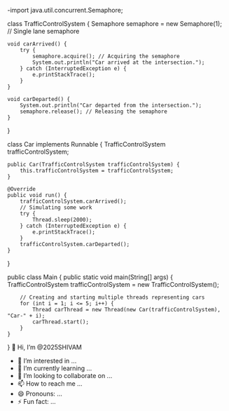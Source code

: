 -import java.util.concurrent.Semaphore;

class TrafficControlSystem {
    Semaphore semaphore = new Semaphore(1); // Single lane semaphore

    void carArrived() {
        try {
            semaphore.acquire(); // Acquiring the semaphore
            System.out.println("Car arrived at the intersection.");
        } catch (InterruptedException e) {
            e.printStackTrace();
        }
    }

    void carDeparted() {
        System.out.println("Car departed from the intersection.");
        semaphore.release(); // Releasing the semaphore
    }
}

class Car implements Runnable {
    TrafficControlSystem trafficControlSystem;

    public Car(TrafficControlSystem trafficControlSystem) {
        this.trafficControlSystem = trafficControlSystem;
    }

    @Override
    public void run() {
        trafficControlSystem.carArrived();
        // Simulating some work
        try {
            Thread.sleep(2000);
        } catch (InterruptedException e) {
            e.printStackTrace();
        }
        trafficControlSystem.carDeparted();
    }
}

public class Main {
    public static void main(String[] args) {
        TrafficControlSystem trafficControlSystem = new TrafficControlSystem();

        // Creating and starting multiple threads representing cars
        for (int i = 1; i <= 5; i++) {
            Thread carThread = new Thread(new Car(trafficControlSystem), "Car-" + i);
            carThread.start();
        }
    }
}
 👋 Hi, I’m @2025SHIVAM
- 👀 I’m interested in ...
- 🌱 I’m currently learning ...
- 💞️ I’m looking to collaborate on ...
- 📫 How to reach me ...
- 😄 Pronouns: ...
- ⚡ Fun fact: ...

<!---
2025SHIVAM/2025SHIVAM is a ✨ special ✨ repository because its `README.md` (this file) appears on your GitHub profile.
You can click the Preview link to take a look at your changes.
--->
